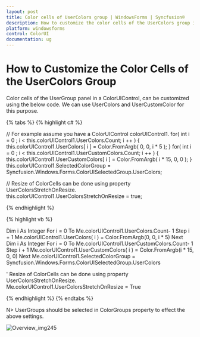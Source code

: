 ```yaml
---
layout: post
title: Color cells of UserColors group | WindowsForms | Syncfusion®
description: How to customize the color cells of the UserColors group in Syncfusion® Essential Studio® Windows Forms ColorUI control and more details.
platform: windowsforms
control: ColorUI
documentation: ug
---
```

# How to Customize the Color Cells of the UserColors Group

Color cells of the UserGroup panel in a ColorUIControl, can be customized using the below code. We can use UserColors and UserCustomColor for this purpose.

{% tabs %}
{% highlight c# %}

// For example assume you have a ColorUIControl colorUIControl1.
for( int i = 0 ; i < this.colorUIControl1.UserColors.Count; i ++ )
{
    this.colorUIControl1.UserColors[ i ] = Color.FromArgb( 0, 0, i * 5 );
}
for( int i = 0 ; i < this.colorUIControl1.UserCustomColors.Count; i ++ )
{
    this.colorUIControl1.UserCustomColors[ i ] = Color.FromArgb( i * 15, 0, 0 );
}
this.colorUIControl1.SelectedColorGroup = Syncfusion.Windows.Forms.ColorUISelectedGroup.UserColors;

// Resize of ColorCells can be done using property UserColorsStretchOnResize.
this.colorUIControl1.UserColorsStretchOnResize = true;

{% endhighlight  %}

{% highlight vb %}

Dim i As Integer
For  i = 0  To  Me.colorUIControl1.UserColors.Count- 1  Step  i  + 1
Me.colorUIControl1.UserColors( i ) = Color.FromArgb(0, 0, i * 5)
Next
Dim i As Integer
For  i = 0  To  Me.colorUIControl1.UserCustomColors.Count- 1  Step  i  + 1
Me.colorUIControl1.UserCustomColors( i ) = Color.FromArgb(i * 15, 0, 0)
Next
Me.colorUIControl1.SelectedColorGroup = Syncfusion.Windows.Forms.ColorUISelectedGroup.UserColors

' Resize of ColorCells can be done using property UserColorsStretchOnResize.
Me.colorUIControl1.UserColorsStretchOnResize = True

{% endhighlight  %}
{% endtabs %}

N> UserGroups should be selected in ColorGroups property to effect the above settings.

![Overview_img245](FAQ_images/Overview_img245.jpeg) 
